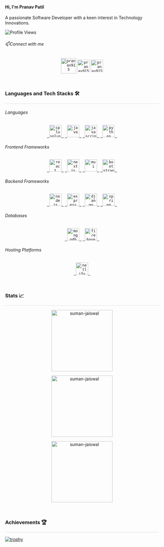 <h4>  Hi, I'm Pranav Patil </h4>

A passionate Software Developer with a keen interest in Technology Innovations.

<div style="display: flex; flex-direction: row; justify-content: space-between; align-items: center;">
 <div style="display: flex; flex-direction: row; gap: 5px; align-items: center;" >
  <img src="https://komarev.com/ghpvc/?username=Pranav915&label=Profile%20views&color=0e75b6&style=flat" alt="Profile Views" />
</div>
</div>

###### 📫Connect with me

<p align="center">
<code><a href="https://www.linkedin.com/in/pranav915/" target="blank"><img align="center" src="https://pngimg.com/uploads/linkedIn/linkedIn_PNG38.png" alt="pranav915" height="50" width="50" /></a></code>
<code><a href="mailto:patilpranav915@gmail.com" target="blank"><img align="center" src="https://pngimg.com/uploads/gmail_logo/gmail_logo_PNG8.png" alt="pranav915" height="40" width="40" /></a></code>
<code><a href="https://instagram.com/Pranav.915" target="blank"><img align="center" src="https://cdn4.iconfinder.com/data/icons/social-media-2210/24/Instagram-512.png" alt="pranav915" height="40" width="40" /></a></code>
</p>

<br/>

### Languages and Tech Stacks 🛠️

<hr style="height: 1px; background-color: #ddd; margin-top: 0;"/>

<!--  make categories then add stacks -->

###### Languages

<!-- c++ java js python dart -->
<p align="center">
<code><a href="https://www.cplusplus.com/" target="_blank"> <img src="https://upload.wikimedia.org/wikipedia/commons/thumb/1/18/ISO_C%2B%2B_Logo.svg/427px-ISO_C%2B%2B_Logo.svg.png" alt="cplusplus" width="40" height="40" /> </a></code>
<code><a href="https://www.java.com" target="_blank"> <img src="https://www.vectorlogo.zone/logos/java/java-icon.svg" alt="java" width="40" height="40" /> </a></code>
<code><a href="https://www.javascript.com/" target="_blank"> <img src="https://www.vectorlogo.zone/logos/javascript/javascript-icon.svg" alt="javascript" width="40" height="40" /> </a></code>
<code><a href="https://www.python.org" target="_blank"> <img src="https://www.vectorlogo.zone/logos/python/python-icon.svg" alt="python" width="40" height="40" /> </a></code>
</p>

###### Frontend Frameworks

<!-- react next react-native flutter mui bootstrap -->
<p align="center">
<code><a href="https://reactjs.org/" target="_blank"> <img src="https://www.vectorlogo.zone/logos/reactjs/reactjs-icon.svg" alt="react" width="40" height="40" /> </a></code>
<code><a href="https://nextjs.org/" target="_blank"> <img src="https://www.vectorlogo.zone/logos/zeit/zeit-icon.svg" alt="nextjs" width="40" height="40" /> </a></code>
<code><a href="https://material-ui.com/" target="_blank"> <img src="https://logo.clearbit.com/material-ui.com" alt="mui" width="40" height="40" /> </a></code>
<code><a href="https://getbootstrap.com/" target="_blank"> <img src="https://www.vectorlogo.zone/logos/getbootstrap/getbootstrap-icon.svg" alt="bootstrap" width="40" height="40" /> </a></code>
</p>

###### Backend Frameworks

<!-- node express django nest spring-boot flask -->

<p align="center">
<code><a href="https://nodejs.org" target="_blank"> <img src="https://www.vectorlogo.zone/logos/nodejs/nodejs-icon.svg" alt="nodejs" width="40" height="40" /> </a></code>
<code><a href="https://expressjs.com" target="_blank"> <img src="https://www.vectorlogo.zone/logos/expressjs/expressjs-icon.svg" alt="express" width="40" height="40" /> </a></code>
<code><a href="https://www.djangoproject.org" target="_blank"> <img src="https://logo.clearbit.com/djangoproject.com" alt="django" width="40" height="40" /> </a></code>
<code><a href="https://spring.io/" target="_blank"> <img src="https://www.vectorlogo.zone/logos/springio/springio-icon.svg" alt="spring" width="40" height="40" /> </a></code>
</p>

###### Databases

<!-- mysql mongodb firebase -->

<p align="center">
<code><a href="https://www.mongodb.com/" target="_blank"> <img src="https://www.vectorlogo.zone/logos/mongodb/mongodb-icon.svg" alt="mongodb" width="40" height="40" /> </a></code>
<code><a href="https://www.firebase.com/" target="_blank"> <img src="https://www.vectorlogo.zone/logos/firebase/firebase-icon.svg" alt="firebase" width="40" height="40" /> </a></code>
</p>

###### Hosting Platforms

<!-- netlify vercel render aws c-panel -->

<p align="center">
<code><a href="https://www.netlify.com/" target="_blank"> <img src="https://www.vectorlogo.zone/logos/netlify/netlify-icon.svg" alt="netlify" width="40" height="40" /> </a></code>
</p>

<br/>

### Stats 📈

<hr style="height: 1px; background-color: #ddd; margin-top: 0;"/>

<p align="center"><img style="height: 200px;" src="https://github-readme-streak-stats.herokuapp.com/?user=pranav915&theme=tokyonight" alt="suman-jaiswal" /></p>
<p align="center"><img style="height: 200px;" src="https://github-readme-stats.vercel.app/api?username=pranav915&show_icons=true&theme=radical" alt="suman-jaiswal" /></p>
<p align="center"><img style="height: 200px;" src="https://github-readme-stats.vercel.app/api/top-langs/?username=pranav915&layout=compact&theme=tokyonight" alt="suman-jaiswal" /></p>

<br/>

### Achievements 🏆

<hr style="height: 1px; background-color: #ddd; margin-top: 0;"/>

[![trophy](https://github-profile-trophy.vercel.app/?username=pranav915&theme=onedark)](https://github.com/ryo-ma/github-profile-trophy)

